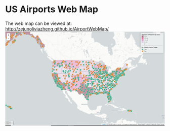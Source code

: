 # US Airports Web Map
The web map can be viewed at: http://zejunoliviazheng.github.io/AirportWebMap/
![Map Image](img/airportwebmap.png)
